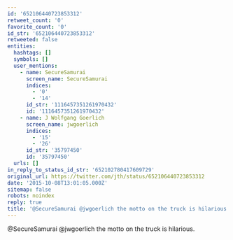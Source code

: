 ```yaml
---
id: '652106440723853312'
retweet_count: '0'
favorite_count: '0'
id_str: '652106440723853312'
retweeted: false
entities:
  hashtags: []
  symbols: []
  user_mentions:
    - name: SecureSamurai
      screen_name: SecureSamurai
      indices:
        - '0'
        - '14'
      id_str: '1116457351261970432'
      id: '1116457351261970432'
    - name: J Wolfgang Goerlich
      screen_name: jwgoerlich
      indices:
        - '15'
        - '26'
      id_str: '35797450'
      id: '35797450'
  urls: []
in_reply_to_status_id_str: '652102780417609729'
original_url: https://twitter.com/jth/status/652106440723853312
date: '2015-10-08T13:01:05.000Z'
sitemap: false
robots: noindex
reply: true
title: '@SecureSamurai @jwgoerlich the motto on the truck is hilarious.'
---
```


@SecureSamurai @jwgoerlich the motto on the truck is hilarious.